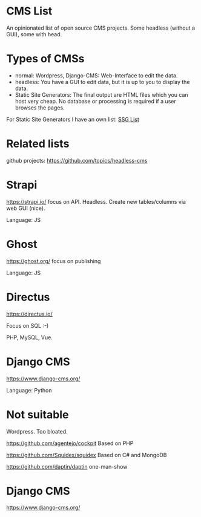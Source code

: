 # CMS List

An opinionated list of open source CMS projects. Some headless (without a GUI), some with head.

# Types of CMSs

* normal: Wordpress, Django-CMS: Web-Interface to edit the data. 
* headless: You have a GUI to edit data, but it is up to you to display the data.
* Static Site Generators: The final output are HTML files which you can host very cheap. No database or processing is required if a user browses the pages.

For Static Site Generators I have an own list: [SSG List](https://github.com/guettli/static-site-generators)

# Related lists

github projects: https://github.com/topics/headless-cms

# Strapi

https://strapi.io/ focus on API. Headless. Create new tables/columns via web GUI (nice).

Language: JS

# Ghost

https://ghost.org/ focus on publishing

Language: JS

# Directus

https://directus.io/ 

Focus on SQL :-)

PHP, MySQL, Vue.

# Django CMS

https://www.django-cms.org/

Language: Python

# Not suitable

Wordpress. Too bloated.

https://github.com/agentejo/cockpit Based on PHP

https://github.com/Squidex/squidex Based on C# and MongoDB

https://github.com/daptin/daptin one-man-show

# Django CMS

https://www.django-cms.org/

